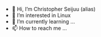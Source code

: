 - 👋 Hi, I’m Christopher Seijuu (alias)
- 👀 I’m interested in Linux
- 🌱 I’m currently learning ...
- 📫 How to reach me ...

<!---
seijuuboy/seijuuboy is a ✨ special ✨ repository because its `README.md` (this file) appears on your GitHub profile.
You can click the Preview link to take a look at your changes.
--->
